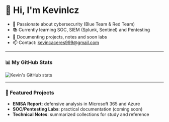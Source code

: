 # 👋 Hi, I'm Kevinlcz

- 🔐 Passionate about cybersecurity (Blue Team & Red Team)  
- 📚 Currently learning SOC, SIEM (Splunk, Sentinel) and Pentesting  
- 📝 Documenting projects, notes and soon labs  
- 📫 Contact: kevincaceres999@gmail.com  

---

### 📊 My GitHub Stats
![Kevin's GitHub stats](https://github-readme-stats.vercel.app/api?username=kevinlcz&show_icons=true&theme=radical)

---

### 🚀 Featured Projects

- **ENISA Report**: defensive analysis in Microsoft 365 and Azure  
- **SOC/Pentesting Labs**: practical documentation (coming soon)  
- **Technical Notes**: summarized collections for study and reference  
 
